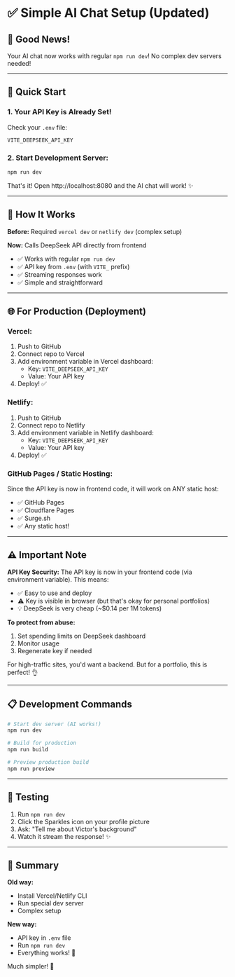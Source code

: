 # ✅ Simple AI Chat Setup (Updated)

## 🎉 Good News!
Your AI chat now works with regular `npm run dev`! No complex dev servers needed!

---

## 🚀 Quick Start

### 1. Your API Key is Already Set!
Check your `.env` file:
```env
VITE_DEEPSEEK_API_KEY
```

### 2. Start Development Server:
```bash
npm run dev
```

That's it! Open http://localhost:8080 and the AI chat will work! ✨

---

## 🔧 How It Works

**Before:** Required `vercel dev` or `netlify dev` (complex setup)

**Now:** Calls DeepSeek API directly from frontend
- ✅ Works with regular `npm run dev`
- ✅ API key from `.env` (with `VITE_` prefix)
- ✅ Streaming responses work
- ✅ Simple and straightforward

---

## 🌐 For Production (Deployment)

### Vercel:
1. Push to GitHub
2. Connect repo to Vercel
3. Add environment variable in Vercel dashboard:
   - Key: `VITE_DEEPSEEK_API_KEY`
   - Value: Your API key
4. Deploy! ✅

### Netlify:
1. Push to GitHub
2. Connect repo to Netlify
3. Add environment variable in Netlify dashboard:
   - Key: `VITE_DEEPSEEK_API_KEY`
   - Value: Your API key
4. Deploy! ✅

### GitHub Pages / Static Hosting:
Since the API key is now in frontend code, it will work on ANY static host:
- ✅ GitHub Pages
- ✅ Cloudflare Pages
- ✅ Surge.sh
- ✅ Any static host!

---

## ⚠️ Important Note

**API Key Security:**
The API key is now in your frontend code (via environment variable). This means:
- ✅ Easy to use and deploy
- ⚠️ Key is visible in browser (but that's okay for personal portfolios)
- 💡 DeepSeek is very cheap (~$0.14 per 1M tokens)

**To protect from abuse:**
1. Set spending limits on DeepSeek dashboard
2. Monitor usage
3. Regenerate key if needed

For high-traffic sites, you'd want a backend. But for a portfolio, this is perfect! 👌

---

## 📋 Development Commands

```bash
# Start dev server (AI works!)
npm run dev

# Build for production
npm run build

# Preview production build
npm run preview
```

---

## 🧪 Testing

1. Run `npm run dev`
2. Click the Sparkles icon on your profile picture
3. Ask: "Tell me about Victor's background"
4. Watch it stream the response! ✨

---

## 🎯 Summary

**Old way:**
- Install Vercel/Netlify CLI
- Run special dev server
- Complex setup

**New way:**
- API key in `.env` file
- Run `npm run dev`
- Everything works! 🚀

Much simpler! 💯

